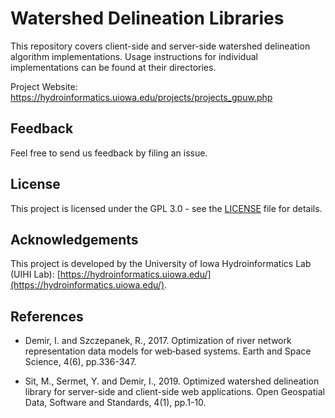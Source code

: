 # Watershed Delineation Libraries
This repository covers client-side and server-side watershed delineation algorithm implementations. Usage instructions for individual implementations can be found at their directories.

Project Website: https://hydroinformatics.uiowa.edu/projects/projects_gpuw.php

## Feedback
Feel free to send us feedback by filing an issue.

## License
This project is licensed under the GPL 3.0 - see the [LICENSE](LICENSE) file for details.

## Acknowledgements
This project is developed by the University of Iowa Hydroinformatics Lab (UIHI Lab): [https://hydroinformatics.uiowa.edu/](https://hydroinformatics.uiowa.edu/).

## References
* Demir, I. and Szczepanek, R., 2017. Optimization of river network representation data models for web‐based systems. Earth and Space Science, 4(6), pp.336-347.

* Sit, M., Sermet, Y. and Demir, I., 2019. Optimized watershed delineation library for server-side and client-side web applications. Open Geospatial Data, Software and Standards, 4(1), pp.1-10.
